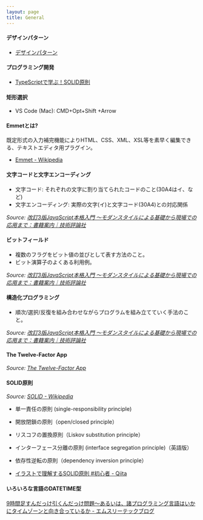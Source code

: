 ```yaml
---
layout: page
title: General
---
```


#### デザインパターン
* [デザインパターン](https://refactoring.guru/ja/design-patterns)

#### プログラミング開発
* [TypeScriptで学ぶ！SOLID原則](https://zenn.dev/milab/articles/05d800b173bbad)

#### 矩形選択
* VS Code (Mac): CMD+Opt+Shift +Arrow

#### Emmetとは?
既定形式の入力補完機能によりHTML、CSS、XML、XSL等を素早く編集できる、テキストエディタ用プラグイン。
* [Emmet - Wikipedia](https://ja.wikipedia.org/wiki/Emmet)

#### 文字コードと文字エンコーディング
* 文字コード: それぞれの文字に割り当てられたコードのこと(30A4はイ、など)
* 文字エンコーディング: 実際の文字(イ)と文字コード(30A4)との対応関係

*Source: [改訂3版JavaScript本格入門 ～モダンスタイルによる基礎から現場での応用まで：書籍案内｜技術評論社](https://gihyo.jp/book/2023/978-4-297-13288-0)*


#### ビットフィールド
* 複数のフラグをビット値の並びとして表す方法のこと。
* ビット演算子のよくある利用例。

*Source: [改訂3版JavaScript本格入門 ～モダンスタイルによる基礎から現場での応用まで：書籍案内｜技術評論社](https://gihyo.jp/book/2023/978-4-297-13288-0)*

#### 構造化プログラミング
* 順次/選択/反復を組み合わせながらプログラムを組み立てていく手法のこと。

*Source: [改訂3版JavaScript本格入門 ～モダンスタイルによる基礎から現場での応用まで：書籍案内｜技術評論社](https://gihyo.jp/book/2023/978-4-297-13288-0)*

#### The Twelve-Factor App
*Source: [The Twelve-Factor App](https://12factor.net/)*

#### SOLID原則
*Source: [SOLID - Wikipedia](https://ja.wikipedia.org/wiki/SOLID)*


* 単一責任の原則 (single-responsibility principle)
* 開放閉鎖の原則（open/closed principle）
* リスコフの置換原則（Liskov substitution principle）
* インターフェース分離の原則 (interface segregation principle)（英語版）
* 依存性逆転の原則（dependency inversion principle）


* [イラストで理解するSOLID原則 #初心者 - Qiita](https://qiita.com/baby-degu/items/d058a62f145235a0f007)

#### いろいろな言語のDATETIME型
[9時間足すんだっけ引くんだっけ問題～あるいは、諸プログラミング言語はいかにタイムゾーンと向き合っているか - エムスリーテックブログ](https://www.m3tech.blog/entry/time-types)

